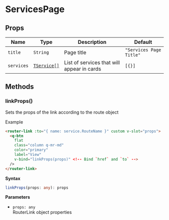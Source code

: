 # ServicesPage

## Props

| Name       | Type                                          | Description                                | Default                 |
| ---------- | --------------------------------------------- | ------------------------------------------ | ----------------------- |
| `title`    | `String`                                      | Page title                                 | `"Services Page Title"` |
| `services` | [`TService[]`](./src/aws-webui/interfaces.ts) | List of services that will appear in cards | `[{}]`                  |

## Methods

### linkProps()

Sets the props of the link according to the route object

Example
```html
<router-link :to="{ name: service.RouteName }" custom v-slot="props">
  <q-btn
    flat
    class="column q-mr-md"
    color="primary"
    label="View"
    v-bind="linkProps(props)" <!-- Bind `href` and `to` -->
  />
</router-link>
```

**Syntax**

```typescript
linkProps(props: any): props
```

**Parameters**

- `props: any`<br/>
  RouterLink object properties

